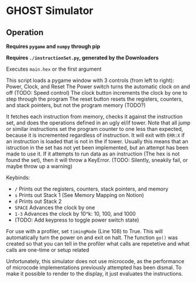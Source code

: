 # GHOST Simulator
## Operation
**Requires `pygame` and `numpy` through pip**

**Requires `./instructionSet.py`, generated by the Downloaders**

Executes `main.hex` or the first argument

This script loads a pygame window with 3 controls (from left to right): Power, Clock, and Reset
The Power switch turns the automatic clock on and off (TODO: Speed control)
The clock button increments the clock by one to step through the program
The reset button resets the registers, counters, and stack pointers, but not the program memory (TODO?)

It fetches each instruction from memory, checks it against the instruction set, and does the operations defined in an ugly el/if tower. Note that all jump or similar instructions set the program counter to one less than expected, because it is incremented regardless of instruction. It will exit with `ERR:X` if an instruction is loaded that is not in the if tower. Usually this means that an istruction in the set has not yet been implemented, but an attempt has been made to use it. If it attempts to run data as an instruction (The hex is not found the set), then it will throw a KeyError. (TODO: Silently, sneakily fail, or maybe throw up a warning)

Keybinds:
 + `/` Prints out the registers, counters, stack pointers, and memory
 + `s` Prints out Stack 1 (See Memory Mapping on Notion)
 + `d` Prints out Stack 2
 + `SPACE` Advances the clock by one
 + `1-3` Advances the clock by 10^k: 10, 100, and 1000
 + (TODO: Add keypress to toggle power switch state)

For use with a profiler, set `timingMode` (Line 108) to True. This will automatically turn the power on and exit on halt. The function `go()` was created so that you can tell in the profiler what calls are repetetive and what calls are one-time or setup related

Unfortunately, this simulator does not use microcode, as the performance of microcode implementations previously attempted has been dismal. To make it possible to render to the display, it just evaluates the instructions.
